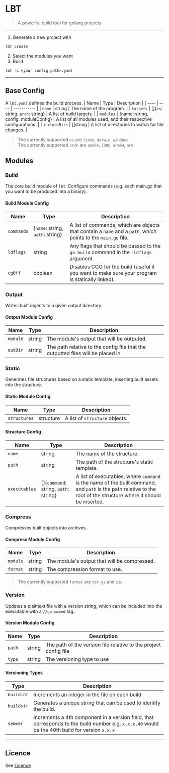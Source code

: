 # LBT
> A powerful build tool for golang projects

---

1. Generate a new project with

```shell
lbt create
```

2. Select the modules you want
3. Build

```shell
lbt -c <your config path>.yaml
```

---

## Base Config

A `lbt.yaml` defines the build process.
| Name | Type | Description |
| ---- | ---- | ----------- |
| `name` | string | The name of the program. |
| `targets` | []{`os`: string; `arch`: string} | A list of build targets. |
| `modules` | {name: string, config: moduleConfig} | A list of all modules used, and their respective configurations. |
| `includeDirs` | []string | A list of directories to watch for file changes. |

> The currently supported `os` are `linux`, `darwin`, `windows`  
> The currently supported `arch` are `amd64`, `i386`, `arm64`, `arm`

## Modules

### Build

The core build module of `lbt`. Configure commands (e.g. each main.go that you want to be produced into a binary).

#### Build Module Config

| Name | Type | Description |
| ---- | ---- | ----------- |
| `commands` | {`name`: string, `path`: string} | A list of commands, which are objects that contain a `name` and a `path`, which points to the `main.go` file. |
| `ldflags` | string | Any flags that should be passed to the `go build` command in the `-ldflags` argument. |
| `cgOff` | boolean | Disables CGO for the build (useful if you want to make sure your program is statically linked). |

### Output
Writes built objects to a given output directory.

#### Output Module Config

| Name | Type | Description |
| ---- | ---- | ----------- |
| `module` | string | The module's output that will be outputed. |
| `outDir` | string | The path relative to the config file that the outputted files will be placed in.  |

### Static
Generates file structures based on a static template, inserting built assets into the structure. 

#### Static Module Config

| Name | Type | Description |
| ---- | ---- | ----------- |
| `structures` | structure | A list of `structure` objects. |

#### Structure Config

| Name | Type | Description |
| ---- | ---- | ----------- |
| `name` | string | The name of the structure. |
| `path` | string | The path of the structure's static template. |
| `executables` | []{`command`: string, `path`: string} | A list of executables, where `command` is the name of the built command, and `path` is the path relative to the root of the structure where it should be inserted. |

### Compress

Compresses built objects into archives.

#### Compress Module Config

| Name | Type | Description |
| ---- | ---- | ----------- |
| `module` | string | The module's output that will be compressed. |
| `format` | string | The compression format to use. |

> The currently supported `format` are `tar.gz` and `zip`

### Version
Updates a plaintext file with a version string, which can be included into the executable with a `//go:embed` tag. 

#### Version Module Config

| Name | Type | Description |
| ---- | ---- | ----------- |
| `path` | string | The path of the version file relative to the project config file |
| `type` | string | The versioning type to use |

#### Versioning Types

| Type | Description |
| ---- | ----------- | 
| `buildint` | Increments an integer in the file on each build |
| `buildstr` | Generates a unique string that can be used to identify the build. |
| `semver` | Increments a 4th component in a version field, that corresponds to the build number e.g. `x.x.x.40` would be the 40th build for version `x.x.x` |


---

## Licence

See [Licence](./LICENCE)

